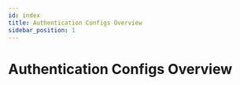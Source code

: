 ```yaml
---
id: index
title: Authentication Configs Overview
sidebar_position: 1
---
```


# Authentication Configs Overview